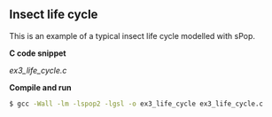 ## Insect life cycle

This is an example of a typical insect life cycle modelled with sPop.

**C code snippet**

*ex3_life_cycle.c*



**Compile and run**

```bash
$ gcc -Wall -lm -lspop2 -lgsl -o ex3_life_cycle ex3_life_cycle.c
```
